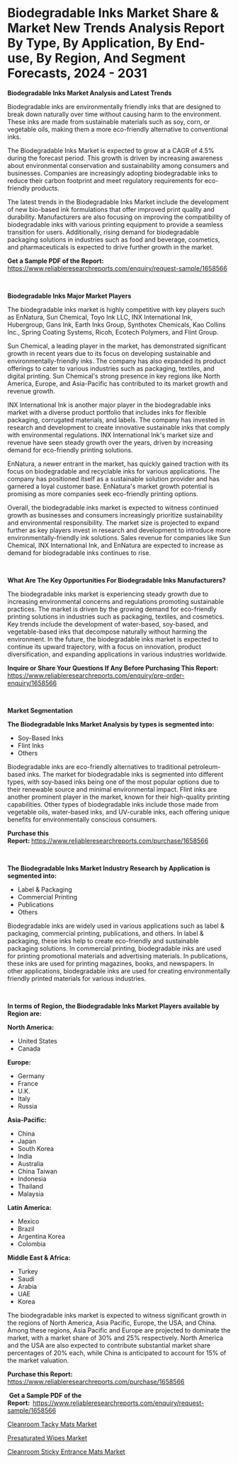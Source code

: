 <p><h1>Biodegradable Inks Market Share & Market New Trends Analysis Report By Type, By Application, By End-use, By Region, And Segment Forecasts, 2024 - 2031</h1></p><p><strong>Biodegradable Inks Market Analysis and Latest Trends</strong></p>
<p><p>Biodegradable inks are environmentally friendly inks that are designed to break down naturally over time without causing harm to the environment. These inks are made from sustainable materials such as soy, corn, or vegetable oils, making them a more eco-friendly alternative to conventional inks.</p><p>The Biodegradable Inks Market is expected to grow at a CAGR of 4.5% during the forecast period. This growth is driven by increasing awareness about environmental conservation and sustainability among consumers and businesses. Companies are increasingly adopting biodegradable inks to reduce their carbon footprint and meet regulatory requirements for eco-friendly products.</p><p>The latest trends in the Biodegradable Inks Market include the development of new bio-based ink formulations that offer improved print quality and durability. Manufacturers are also focusing on improving the compatibility of biodegradable inks with various printing equipment to provide a seamless transition for users. Additionally, rising demand for biodegradable packaging solutions in industries such as food and beverage, cosmetics, and pharmaceuticals is expected to drive further growth in the market.</p></p>
<p><strong>Get a Sample PDF of the Report:&nbsp;</strong> <a href="https://www.reliableresearchreports.com/enquiry/request-sample/1658566">https://www.reliableresearchreports.com/enquiry/request-sample/1658566</a></p>
<p>&nbsp;</p>
<p><strong>Biodegradable Inks Major Market Players</strong></p>
<p><p>The biodegradable inks market is highly competitive with key players such as EnNatura, Sun Chemical, Toyo Ink LLC, INX International Ink, Hubergroup, Gans Ink, Earth Inks Group, Synthotex Chemicals, Kao Collins Inc., Spring Coating Systems, Ricoh, Ecotech Polymers, and Flint Group. </p><p>Sun Chemical, a leading player in the market, has demonstrated significant growth in recent years due to its focus on developing sustainable and environmentally-friendly inks. The company has also expanded its product offerings to cater to various industries such as packaging, textiles, and digital printing. Sun Chemical's strong presence in key regions like North America, Europe, and Asia-Pacific has contributed to its market growth and revenue growth.</p><p>INX International Ink is another major player in the biodegradable inks market with a diverse product portfolio that includes inks for flexible packaging, corrugated materials, and labels. The company has invested in research and development to create innovative sustainable inks that comply with environmental regulations. INX International Ink's market size and revenue have seen steady growth over the years, driven by increasing demand for eco-friendly printing solutions.</p><p>EnNatura, a newer entrant in the market, has quickly gained traction with its focus on biodegradable and recyclable inks for various applications. The company has positioned itself as a sustainable solution provider and has garnered a loyal customer base. EnNatura's market growth potential is promising as more companies seek eco-friendly printing options.</p><p>Overall, the biodegradable inks market is expected to witness continued growth as businesses and consumers increasingly prioritize sustainability and environmental responsibility. The market size is projected to expand further as key players invest in research and development to introduce more environmentally-friendly ink solutions. Sales revenue for companies like Sun Chemical, INX International Ink, and EnNatura are expected to increase as demand for biodegradable inks continues to rise.</p></p>
<p>&nbsp;</p>
<p><strong>What Are The Key Opportunities For Biodegradable Inks Manufacturers?</strong></p>
<p><p>The biodegradable inks market is experiencing steady growth due to increasing environmental concerns and regulations promoting sustainable practices. The market is driven by the growing demand for eco-friendly printing solutions in industries such as packaging, textiles, and cosmetics. Key trends include the development of water-based, soy-based, and vegetable-based inks that decompose naturally without harming the environment. In the future, the biodegradable inks market is expected to continue its upward trajectory, with a focus on innovation, product diversification, and expanding applications in various industries worldwide.</p></p>
<p><strong>Inquire or Share Your Questions If Any Before Purchasing This Report:</strong> <a href="https://www.reliableresearchreports.com/enquiry/pre-order-enquiry/1658566">https://www.reliableresearchreports.com/enquiry/pre-order-enquiry/1658566</a></p>
<p>&nbsp;</p>
<p><strong>Market Segmentation</strong></p>
<p><strong>The Biodegradable Inks Market Analysis by types is segmented into:</strong></p>
<p><ul><li>Soy-Based Inks</li><li>Flint Inks</li><li>Others</li></ul></p>
<p><p>Biodegradable inks are eco-friendly alternatives to traditional petroleum-based inks. The market for biodegradable inks is segmented into different types, with soy-based inks being one of the most popular options due to their renewable source and minimal environmental impact. Flint inks are another prominent player in the market, known for their high-quality printing capabilities. Other types of biodegradable inks include those made from vegetable oils, water-based inks, and UV-curable inks, each offering unique benefits for environmentally conscious consumers.</p></p>
<p><strong>Purchase this Report:&nbsp;</strong><a href="https://www.reliableresearchreports.com/purchase/1658566">https://www.reliableresearchreports.com/purchase/1658566</a></p>
<p>&nbsp;</p>
<p><strong>The Biodegradable Inks Market Industry Research by Application is segmented into:</strong></p>
<p><ul><li>Label & Packaging</li><li>Commercial Printing</li><li>Publications</li><li>Others</li></ul></p>
<p><p>Biodegradable inks are widely used in various applications such as label & packaging, commercial printing, publications, and others. In label & packaging, these inks help to create eco-friendly and sustainable packaging solutions. In commercial printing, biodegradable inks are used for printing promotional materials and advertising materials. In publications, these inks are used for printing magazines, books, and newspapers. In other applications, biodegradable inks are used for creating environmentally friendly printed materials for various industries.</p></p>
<p>&nbsp;</p>
<p><strong>In terms of Region, the Biodegradable Inks Market Players available by Region are:</strong></p>
<p>
    <p> <strong> North America: </strong>
        <ul>
            <li>United States</li>
            <li>Canada</li>
        </ul>
        </p> 
    <p> <strong> Europe: </strong>
        <ul>
            <li>Germany</li>
            <li>France</li>
            <li>U.K.</li>
            <li>Italy</li>
            <li>Russia</li>
        </ul>
        </p> 
    <p> <strong> Asia-Pacific: </strong>
        <ul>
            <li>China</li>
            <li>Japan</li>
            <li>South Korea</li>
            <li>India</li>
            <li>Australia</li>
            <li>China Taiwan</li>
            <li>Indonesia</li>
            <li>Thailand</li>
            <li>Malaysia</li>
        </ul>
        </p> 
    <p> <strong> Latin America: </strong>
        <ul>
            <li>Mexico</li>
            <li>Brazil</li>
            <li>Argentina Korea</li>
            <li>Colombia</li>
        </ul>
        </p> 
    <p> <strong> Middle East & Africa: </strong>
        <ul>
            <li>Turkey</li>
            <li>Saudi</li>
            <li>Arabia</li>
            <li>UAE</li>
            <li>Korea</li>
        </ul>
    </p>
    </p>
<p><p>The biodegradable inks market is expected to witness significant growth in the regions of North America, Asia Pacific, Europe, the USA, and China. Among these regions, Asia Pacific and Europe are projected to dominate the market, with a market share of 30% and 25% respectively. North America and the USA are also expected to contribute substantial market share percentages of 20% each, while China is anticipated to account for 15% of the market valuation.</p></p>
<p><strong>Purchase this Report: </strong><a href="https://www.reliableresearchreports.com/purchase/1658566">https://www.reliableresearchreports.com/purchase/1658566</a></p>
<p>&nbsp;<strong>Get a Sample PDF of the Report:&nbsp;&nbsp;</strong><a href="https://www.reliableresearchreports.com/enquiry/request-sample/1658566">https://www.reliableresearchreports.com/enquiry/request-sample/1658566</a></p>
<p><strong></strong></p>
<p><p><a href="https://view.publitas.com/reportprime-1/cleanroom-tacky-mats-market-research-report-provides-thorough-industry-overview-which-offers-an-in-depth-analysis-of-product-trends-and-new-market-divisions/">Cleanroom Tacky Mats Market</a></p><p><a href="https://view.publitas.com/reportprime-1/presaturated-wipes-market-size-growth-outlook-from-2023-to-2030-projecting-at-markets-trends-analysis-by-application-regional-outlook-and-revenue/">Presaturated Wipes Market</a></p><p><a href="https://view.publitas.com/reportprime-1/cleanroom-sticky-entrance-mats-market-dynamics-2023-2030-also-about-its-market-trends-projections-and-opportunities/">Cleanroom Sticky Entrance Mats Market</a></p></p>